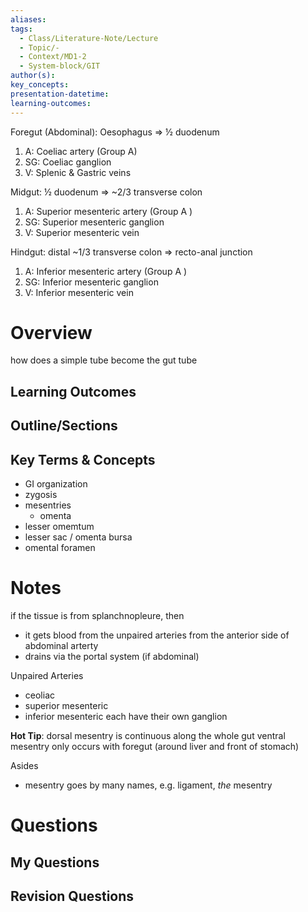 ```yaml
---
aliases: 
tags:
  - Class/Literature-Note/Lecture
  - Topic/-
  - Context/MD1-2
  - System-block/GIT
author(s): 
key_concepts: 
presentation-datetime: 
learning-outcomes:
---
```

Foregut (Abdominal): Oesophagus => ½ duodenum  
1. A: Coeliac artery (Group A)  
2. SG: Coeliac ganglion  
3. V: Splenic & Gastric veins  

Midgut: ½ duodenum => ~2/3 transverse colon  
1. A: Superior mesenteric artery (Group A )  
2. SG: Superior mesenteric ganglion  
3. V: Superior mesenteric vein  

Hindgut: distal ~1/3 transverse colon => recto-anal junction  
1. A: Inferior mesenteric artery (Group A )  
2. SG: Inferior mesenteric ganglion  
3. V: Inferior mesenteric vein

# Overview
how does a simple tube become the gut tube
## Learning Outcomes

## Outline/Sections

## Key Terms & Concepts
- GI organization
- zygosis
- mesentries
	- omenta
- lesser omemtum
- lesser sac / omenta bursa
- omental foramen

# Notes

if the tissue is from splanchnopleure, then 
- it gets blood from the unpaired arteries from the anterior side of abdominal arterty
- drains via the portal system (if abdominal)


Unpaired Arteries
- ceoliac
- superior mesenteric
- inferior mesenteric
each have their own ganglion

**Hot Tip**: dorsal mesentry is continuous along the whole gut
ventral mesentry only occurs with foregut (around liver and front of stomach)

Asides
- mesentry goes by many names, e.g. ligament, *the* mesentry
# Questions

## My Questions
## Revision Questions




